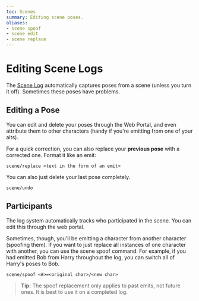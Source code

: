 ```yaml
---
toc: Scenes
summary: Editing scene poses.
aliases:
- scene spoof
- scene edit
- scene replace
---
```

# Editing Scene Logs

The [Scene Log](/help/scenes/logging) automatically captures poses from a scene (unless you turn it off).  Sometimes these poses have problems.

## Editing a Pose

You can edit and delete your poses through the Web Portal, and even attribute them to other characters (handy if you're emitting from one of your alts).  

For a quick correction, you can also replace your **previous pose** with a corrected one.  Format it like an emit:

`scene/replace <text in the form of an emit>`

You can also just delete your last pose completely.

`scene/undo`

## Participants

The log system automatically tracks who participated in the scene.  You can edit this through the web portal.

Sometimes, though, you'll be emitting a character from another character (spoofing them). If you want to just replace all instances of one character with another, you can use the scene spoof command.  For example, if you had emitted Bob from Harry throughout the log, you can switch all of Harry's poses to Bob.  

`scene/spoof <#>=<original char>/<new char>`

> **Tip:** The spoof replacement only applies to past emits, not future ones.  It is best to use it on a completed log.